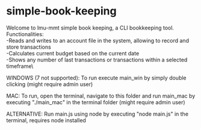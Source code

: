 # simple-book-keeping

Welcome to lmu-mmt simple book keeping, a CLI bookkeeping tool.\
Functionalities:\
-Reads and writes to an account file in the system, allowing to record and store transactions\
-Calculates current budget based on the current date\
-Shows any number of last transactions or transactions within a selected timeframe\


WINDOWS (7 not supported):
To run execute main_win by simply double clicking   (might require admin user)

MAC:
To run, open the terminal, navigate to this folder and run main_mac by executing "./main_mac" in the terminal folder (might require admin user)


ALTERNATIVE:
Run main.js using node by executing "node main.js" in the terminal, requires node installed
